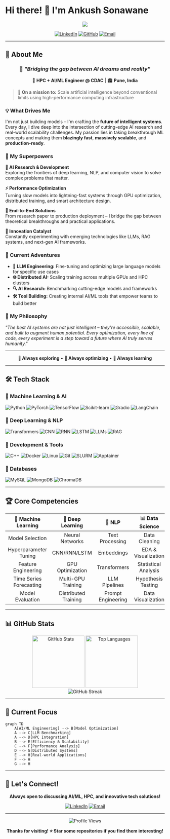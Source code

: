 # Hi there! 👋 I'm Ankush Sonawane

<div align="center">
  <img src="https://readme-typing-svg.demolab.com/?lines=HPC+%2B+AI%2FML+Engineer;Machine+Learning+Enthusiast;Deep+Learning+Specialist;NLP+%26+LLM+Expert&font=Fira%20Code&center=true&width=440&height=45&color=f75c7e&vCenter=true&size=22&pause=1000">
</div>

<div align="center">
  
  [![LinkedIn](https://img.shields.io/badge/LinkedIn-0077B5?style=for-the-badge&logo=linkedin&logoColor=white)](https://www.linkedin.com/in/ankush-sonawane-55b100234/)
  [![GitHub](https://img.shields.io/badge/GitHub-100000?style=for-the-badge&logo=github&logoColor=white)](https://github.com/Ankush610)
  [![Email](https://img.shields.io/badge/Email-D14836?style=for-the-badge&logo=gmail&logoColor=white)](mailto:ankushsonawane60@gmail.com)
  
</div>

---

## 🚀 About Me

<div align="center">
  
### 💫 *"Bridging the gap between AI dreams and reality"*

</div>

<div align="center">
  
  🎯 **HPC + AI/ML Engineer @ CDAC** | 🏙️ **Pune, India**
  
</div>

> **🚀 On a mission to:** Scale artificial intelligence beyond conventional limits using high-performance computing infrastructure

### 💡 What Drives Me

I'm not just building models – I'm crafting the **future of intelligent systems**. Every day, I dive deep into the intersection of cutting-edge AI research and real-world scalability challenges. My passion lies in taking breakthrough ML concepts and making them **blazingly fast**, **massively scalable**, and **production-ready**.

### 🌟 My Superpowers

**🔬 AI Research & Development**  
Exploring the frontiers of deep learning, NLP, and computer vision to solve complex problems that matter.

**⚡ Performance Optimization**  
Turning slow models into lightning-fast systems through GPU optimization, distributed training, and smart architecture design.

**🎯 End-to-End Solutions**  
From research paper to production deployment – I bridge the gap between theoretical breakthroughs and practical applications.

**🚀 Innovation Catalyst**  
Constantly experimenting with emerging technologies like LLMs, RAG systems, and next-gen AI frameworks.

### 🎨 Current Adventures

- **🧠 LLM Engineering:** Fine-tuning and optimizing large language models for specific use cases
- **🌐 Distributed AI:** Scaling training across multiple GPUs and HPC clusters
- **🔍 AI Research:** Benchmarking cutting-edge models and frameworks
- **🛠️ Tool Building:** Creating internal AI/ML tools that empower teams to build better

### 💭 My Philosophy

*"The best AI systems are not just intelligent – they're accessible, scalable, and built to augment human potential. Every optimization, every line of code, every experiment is a step toward a future where AI truly serves humanity."*

---

<div align="center">
  
  **🎯 Always exploring** • **🚀 Always optimizing** • **🌟 Always learning**
  
</div>  

---

## 🛠️ Tech Stack

### 🤖 Machine Learning & AI
<div align="left">
  <img src="https://img.shields.io/badge/Python-3776AB?style=for-the-badge&logo=python&logoColor=white" alt="Python"/>
  <img src="https://img.shields.io/badge/PyTorch-EE4C2C?style=for-the-badge&logo=pytorch&logoColor=white" alt="PyTorch"/>
  <img src="https://img.shields.io/badge/TensorFlow-FF6F00?style=for-the-badge&logo=tensorflow&logoColor=white" alt="TensorFlow"/>
  <img src="https://img.shields.io/badge/scikit--learn-F7931E?style=for-the-badge&logo=scikit-learn&logoColor=white" alt="Scikit-learn"/>
  <img src="https://img.shields.io/badge/Gradio-FF6B6B?style=for-the-badge&logo=gradio&logoColor=white" alt="Gradio"/>
  <img src="https://img.shields.io/badge/LangChain-121212?style=for-the-badge&logo=chainlink&logoColor=white" alt="LangChain"/>
</div>

### 🧠 Deep Learning & NLP
<div align="left">
  <img src="https://img.shields.io/badge/Transformers-FF6F00?style=for-the-badge&logo=huggingface&logoColor=white" alt="Transformers"/>
  <img src="https://img.shields.io/badge/CNN-4285F4?style=for-the-badge&logo=tensorflow&logoColor=white" alt="CNN"/>
  <img src="https://img.shields.io/badge/RNN-FF6F00?style=for-the-badge&logo=tensorflow&logoColor=white" alt="RNN"/>
  <img src="https://img.shields.io/badge/LSTM-EE4C2C?style=for-the-badge&logo=pytorch&logoColor=white" alt="LSTM"/>
  <img src="https://img.shields.io/badge/LLMs-00D4AA?style=for-the-badge&logo=openai&logoColor=white" alt="LLMs"/>
  <img src="https://img.shields.io/badge/RAG-FF6B6B?style=for-the-badge&logo=retrieval&logoColor=white" alt="RAG"/>
</div>

### 🔧 Development & Tools
<div align="left">
  <img src="https://img.shields.io/badge/C++-00599C?style=for-the-badge&logo=c%2B%2B&logoColor=white" alt="C++"/>
  <img src="https://img.shields.io/badge/Docker-2496ED?style=for-the-badge&logo=docker&logoColor=white" alt="Docker"/>
  <img src="https://img.shields.io/badge/Linux-FCC624?style=for-the-badge&logo=linux&logoColor=black" alt="Linux"/>
  <img src="https://img.shields.io/badge/Git-F05032?style=for-the-badge&logo=git&logoColor=white" alt="Git"/>
  <img src="https://img.shields.io/badge/SLURM-0066CC?style=for-the-badge&logo=slurm&logoColor=white" alt="SLURM"/>
  <img src="https://img.shields.io/badge/Apptainer-FF6B6B?style=for-the-badge&logo=singularity&logoColor=white" alt="Apptainer"/>
</div>

### 💾 Databases
<div align="left">
  <img src="https://img.shields.io/badge/MySQL-4479A1?style=for-the-badge&logo=mysql&logoColor=white" alt="MySQL"/>
  <img src="https://img.shields.io/badge/MongoDB-47A248?style=for-the-badge&logo=mongodb&logoColor=white" alt="MongoDB"/>
  <img src="https://img.shields.io/badge/ChromaDB-FF6B6B?style=for-the-badge&logo=database&logoColor=white" alt="ChromaDB"/>
</div>

---

## 🏆 Core Competencies

<div align="center">
  
| 🤖 **Machine Learning** | 🧠 **Deep Learning** | 💬 **NLP** | 📊 **Data Science** |
|:---:|:---:|:---:|:---:|
| Model Selection | Neural Networks | Text Processing | Data Cleaning |
| Hyperparameter Tuning | CNN/RNN/LSTM | Embeddings | EDA & Visualization |
| Feature Engineering | GPU Optimization | Transformers | Statistical Analysis |
| Time Series Forecasting | Multi-GPU Training | LLM Pipelines | Hypothesis Testing |
| Model Evaluation | Distributed Training | Prompt Engineering | Data Visualization |

</div>

---

## 📊 GitHub Stats

<div align="center">
  <img src="https://github-readme-stats.vercel.app/api?username=Ankush610&show_icons=true&theme=radical&hide_border=true&count_private=true" alt="GitHub Stats" height="165"/>
  <img src="https://github-readme-stats.vercel.app/api/top-langs/?username=Ankush610&layout=compact&theme=radical&hide_border=true" alt="Top Languages" height="165"/>
</div>

<div align="center">
  <img src="https://github-readme-streak-stats.herokuapp.com/?user=Ankush610&theme=radical&hide_border=true" alt="GitHub Streak"/>
</div>

---

## 🎯 Current Focus

```mermaid
graph TD
    A[AI/ML Engineering] --> B[Model Optimization]
    A --> C[LLM Benchmarking]
    A --> D[HPC Integration]
    B --> E[Efficiency & Scalability]
    C --> F[Performance Analysis]
    D --> G[Distributed Systems]
    E --> H[Real-world Applications]
    F --> H
    G --> H
```

---

## 🌟 Let's Connect!

<div align="center">
  
  **Always open to discussing AI/ML, HPC, and innovative tech solutions!**
  
  [![LinkedIn](https://img.shields.io/badge/Let's_Connect-0077B5?style=for-the-badge&logo=linkedin&logoColor=white)](https://www.linkedin.com/in/ankush-sonawane-55b100234/)
  [![Email](https://img.shields.io/badge/Drop_a_Mail-D14836?style=for-the-badge&logo=gmail&logoColor=white)](mailto:ankushsonawane60@gmail.com)
  
</div>

---

<div align="center">
  <img src="https://komarev.com/ghpvc/?username=Ankush610&color=blueviolet&style=for-the-badge&label=Profile+Views" alt="Profile Views"/>
</div>

<div align="center">
  
  **Thanks for visiting! ⭐ Star some repositories if you find them interesting!**
  
</div>
